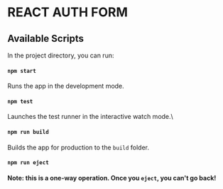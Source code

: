 #  REACT AUTH FORM

## Available Scripts

In the project directory, you can run:

#### `npm start`

Runs the app in the development mode.

#### `npm test`

Launches the test runner in the interactive watch mode.\

#### `npm run build`

Builds the app for production to the `build` folder.

#### `npm run eject`

**Note: this is a one-way operation. Once you `eject`, you can't go back!**
